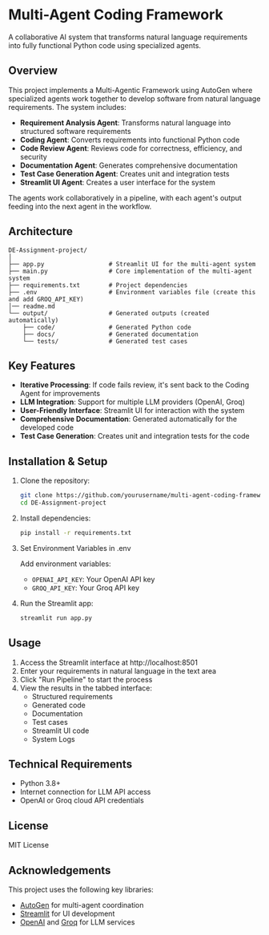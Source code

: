 # Multi-Agent Coding Framework

A collaborative AI system that transforms natural language requirements into fully functional Python code using specialized agents.

## Overview

This project implements a Multi-Agentic Framework using AutoGen where specialized agents work together to develop software from natural language requirements. The system includes:

- **Requirement Analysis Agent**: Transforms natural language into structured software requirements
- **Coding Agent**: Converts requirements into functional Python code
- **Code Review Agent**: Reviews code for correctness, efficiency, and security
- **Documentation Agent**: Generates comprehensive documentation
- **Test Case Generation Agent**: Creates unit and integration tests
- **Streamlit UI Agent**: Creates a user interface for the system

The agents work collaboratively in a pipeline, with each agent's output feeding into the next agent in the workflow.

## Architecture

```
DE-Assignment-project/
│
├── app.py                  # Streamlit UI for the multi-agent system
├── main.py                 # Core implementation of the multi-agent system
├── requirements.txt        # Project dependencies
├── .env                    # Environment variables file (create this and add GROQ_API_KEY)
│── readme.md
└── output/                 # Generated outputs (created automatically)
    ├── code/               # Generated Python code
    ├── docs/               # Generated documentation
    └── tests/              # Generated test cases
```

## Key Features

- **Iterative Processing**: If code fails review, it's sent back to the Coding Agent for improvements
- **LLM Integration**: Support for multiple LLM providers (OpenAI, Groq)
- **User-Friendly Interface**: Streamlit UI for interaction with the system
- **Comprehensive Documentation**: Generated automatically for the developed code
- **Test Case Generation**: Creates unit and integration tests for the code

## Installation & Setup

1. Clone the repository:
   ```bash
   git clone https://github.com/yourusername/multi-agent-coding-framework.git
   cd DE-Assignment-project
   ```

2. Install dependencies:
   ```bash
   pip install -r requirements.txt
   ```
3. Set Environment Variables  in .env

   Add environment variables:
    - `OPENAI_API_KEY`: Your OpenAI API key
    - `GROQ_API_KEY`: Your Groq API key
  
5. Run the Streamlit app:
   ```bash
   streamlit run app.py
   ```

## Usage

1. Access the Streamlit interface at http://localhost:8501
2. Enter your requirements in natural language in the text area
4. Click "Run Pipeline" to start the process
5. View the results in the tabbed interface:
   - Structured requirements
   - Generated code
   - Documentation
   - Test cases
   - Streamlit UI code
   - System Logs



## Technical Requirements

- Python 3.8+
- Internet connection for LLM API access
- OpenAI or Groq cloud API credentials

## License

MIT License

## Acknowledgements

This project uses the following key libraries:
- [AutoGen](https://github.com/microsoft/autogen) for multi-agent coordination
- [Streamlit](https://streamlit.io/) for UI development
- [OpenAI](https://openai.com/) and [Groq](https://groq.com/) for LLM services
